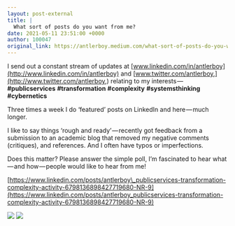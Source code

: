 ```yaml
---
layout: post-external
title: |
  What sort of posts do you want from me?
date: 2021-05-11 23:51:00 +0000
author: 100047
original_link: https://antlerboy.medium.com/what-sort-of-posts-do-you-want-from-me-d5db4b9e41f4?source=rss-97852f5a56ae------2
---
```


I send out a constant stream of updates at [www.linkedin.com/in/antlerboy](http://www.linkedin.com/in/antlerboy) and [www.twitter.com/antlerboy,](http://www.twitter.com/antlerboy,) relating to my interests —  **#publicservices**  **#transformation**  **#complexity**  **#systemsthinking**  **#cybernetics**

Three times a week I do ‘featured’ posts on LinkedIn and here — much longer.

I like to say things ‘rough and ready’ — recently got feedback from a submission to an academic blog that removed my negative comments (critiques), and references. And I often have typos or imperfections.

Does this matter? Please answer the simple poll, I’m fascinated to hear what — and how — people would like to hear from me!

[https://www.linkedin.com/posts/antlerboy\_publicservices-transformation-complexity-activity-6798136898427719680-NR-9](https://www.linkedin.com/posts/antlerboy_publicservices-transformation-complexity-activity-6798136898427719680-NR-9)

![](https://cdn-images-1.medium.com/max/552/0*geMIMnFhjnTAUEOi.jpg)
 ![](https://medium.com/_/stat?event=post.clientViewed&referrerSource=full_rss&postId=d5db4b9e41f4)
